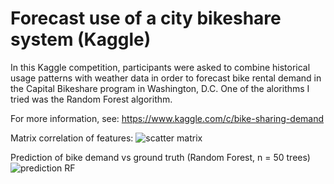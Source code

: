 # Forecast use of a city bikeshare system (Kaggle)

In this Kaggle competition, participants were asked to combine historical usage patterns with weather data in order to forecast bike rental demand in the Capital Bikeshare program in Washington, D.C. One of the alorithms I tried was the Random Forest algorithm.

For more information, see: https://www.kaggle.com/c/bike-sharing-demand

Matrix correlation of features:
![scatter matrix](https://github.com/nicolasfguillaume/bike_sharing_demand_kaggle/blob/master/scatter-matrix-train-data.png)

Prediction of bike demand vs ground truth (Random Forest, n = 50 trees)
![prediction RF](https://github.com/nicolasfguillaume/bike_sharing_demand_kaggle/blob/master/Predicted-demand-RF50.png)

